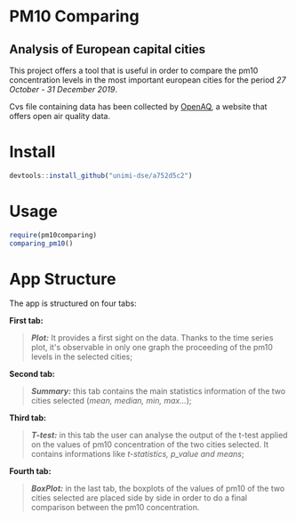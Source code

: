 # PM10 Comparing
## Analysis of European capital cities

This project offers a tool that is useful in order to compare the pm10 concentration levels in the most important european cities for the period *27 October - 31 December 2019*.

Cvs file containing data has been collected by [OpenAQ](https://openaq.org/#/?_k=6jfjk3), a website that offers open air quality data.

# Install 

```R
devtools::install_github("unimi-dse/a752d5c2")  
```
# Usage

```R
require(pm10comparing)  
comparing_pm10()   
```
# App Structure

The app is structured on four tabs:


**First tab:** 
>***Plot:*** It provides a first sight on the data. Thanks to the time series plot, it's observable in only one graph the proceeding of the pm10 levels in the selected cities;

**Second tab:** 
>***Summary:*** this tab contains the main statistics information of the two cities selected (*mean, median, min, max...*);

**Third tab:** 
>***T-test:*** in this tab the user can analyse the output of the t-test applied on the values of pm10 concentration of the two cities selected. It contains informations like *t-statistics, p_value and means*;

**Fourth tab:** 
>***BoxPlot:*** in the last tab, the boxplots of the values of pm10 of the two cities selected are placed side by side in order to do a final comparison between the pm10 concentration.
 
